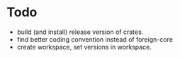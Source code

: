 # Todo

- build (and install) release version of crates.
- find better coding convention instead of foreign-core
- create workspace, set versions in workspace.
